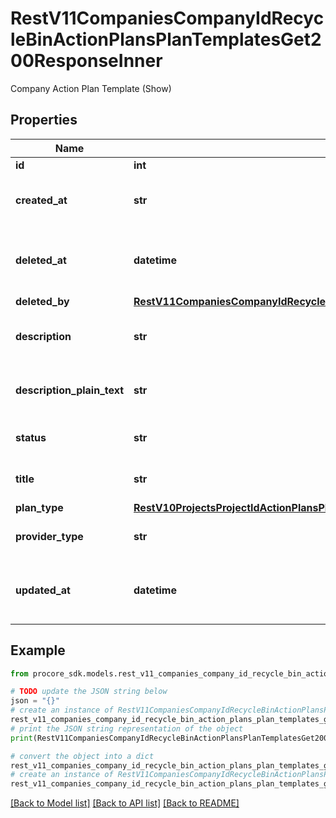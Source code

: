 # RestV11CompaniesCompanyIdRecycleBinActionPlansPlanTemplatesGet200ResponseInner

Company Action Plan Template (Show)

## Properties

Name | Type | Description | Notes
------------ | ------------- | ------------- | -------------
**id** | **int** | ID | [optional] 
**created_at** | **str** | Time the Company Action Plan Template was created | [optional] 
**deleted_at** | **datetime** | Timestamp of when the Company Action Plan Template was deleted | [optional] 
**deleted_by** | [**RestV11CompaniesCompanyIdRecycleBinActionPlansPlanTemplatesGet200ResponseInnerDeletedBy**](RestV11CompaniesCompanyIdRecycleBinActionPlansPlanTemplatesGet200ResponseInnerDeletedBy.md) |  | [optional] 
**description** | **str** | Description of the Company Action Plan Template in rich text form | [optional] 
**description_plain_text** | **str** | Description of the Company Action Plan Template in plain text form | [optional] 
**status** | **str** | Status of the Company Action Plan Template | [optional] 
**title** | **str** | Title of the Company Action Plan Template | [optional] 
**plan_type** | [**RestV10ProjectsProjectIdActionPlansPlanTemplatesGet200ResponseInnerPlanType**](RestV10ProjectsProjectIdActionPlansPlanTemplatesGet200ResponseInnerPlanType.md) |  | [optional] 
**provider_type** | **str** | Template&#39;s provider type (company/project) | [optional] 
**updated_at** | **datetime** | Timestamp of when the Company Action Plan Template was updated | [optional] 

## Example

```python
from procore_sdk.models.rest_v11_companies_company_id_recycle_bin_action_plans_plan_templates_get200_response_inner import RestV11CompaniesCompanyIdRecycleBinActionPlansPlanTemplatesGet200ResponseInner

# TODO update the JSON string below
json = "{}"
# create an instance of RestV11CompaniesCompanyIdRecycleBinActionPlansPlanTemplatesGet200ResponseInner from a JSON string
rest_v11_companies_company_id_recycle_bin_action_plans_plan_templates_get200_response_inner_instance = RestV11CompaniesCompanyIdRecycleBinActionPlansPlanTemplatesGet200ResponseInner.from_json(json)
# print the JSON string representation of the object
print(RestV11CompaniesCompanyIdRecycleBinActionPlansPlanTemplatesGet200ResponseInner.to_json())

# convert the object into a dict
rest_v11_companies_company_id_recycle_bin_action_plans_plan_templates_get200_response_inner_dict = rest_v11_companies_company_id_recycle_bin_action_plans_plan_templates_get200_response_inner_instance.to_dict()
# create an instance of RestV11CompaniesCompanyIdRecycleBinActionPlansPlanTemplatesGet200ResponseInner from a dict
rest_v11_companies_company_id_recycle_bin_action_plans_plan_templates_get200_response_inner_from_dict = RestV11CompaniesCompanyIdRecycleBinActionPlansPlanTemplatesGet200ResponseInner.from_dict(rest_v11_companies_company_id_recycle_bin_action_plans_plan_templates_get200_response_inner_dict)
```
[[Back to Model list]](../README.md#documentation-for-models) [[Back to API list]](../README.md#documentation-for-api-endpoints) [[Back to README]](../README.md)


